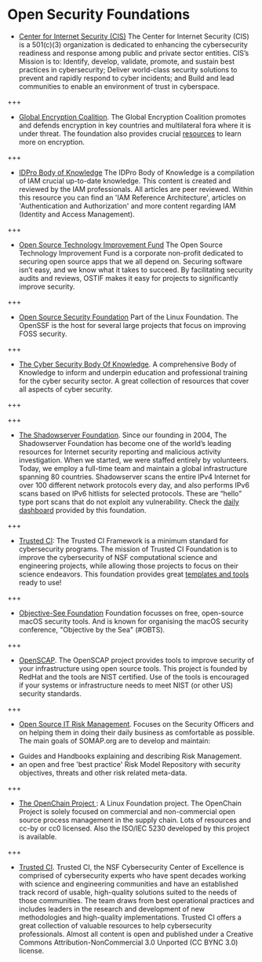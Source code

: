 # Open Security Foundations

* [Center for Internet Security (CIS)](https://www.cisecurity.org/) The Center for Internet Security (CIS) is a 501(c)(3) organization is dedicated to enhancing the cybersecurity readiness and response among public and private sector entities. CIS’s Mission is to: Identify, develop, validate, promote, and sustain best practices in cybersecurity; Deliver world-class security solutions to prevent and rapidly respond to cyber incidents; and Build and lead communities to enable an environment of trust in cyberspace. 


+++


* [Global Encryption Coalition](https://www.globalencryption.org/about/). The Global Encryption Coalition promotes and defends encryption in key countries and multilateral fora where it is under threat. The foundation also provides crucial [resources](https://www.globalencryption.org/resources/) to learn more on encryption.


+++


* [IDPro Body of Knowledge](https://bok.idpro.org/) The IDPro Body of Knowledge is a compilation of IAM crucial up-to-date knowledge. This content is created and reviewed by the IAM professionals.  All articles are peer reviewed. 
Within this resource you can find an 'IAM Reference Architecture', articles on 'Authentication and Authorization' and more content regarding IAM (Identity and Access Management). 

+++


* [Open Source Technology Improvement Fund](https://ostif.org/) 
The Open Source Technology Improvement Fund is a corporate non-profit dedicated to securing open source apps that we all depend on. Securing software isn’t easy, and we know what it takes to succeed. By facilitating security audits and reviews, OSTIF makes it easy for projects to significantly improve security.

+++

* [Open Source Security Foundation](https://openssf.org/) Part of the Linux Foundation.
The OpenSSF is the host for several large projects that focus on improving FOSS security.


+++


* [The Cyber Security Body Of Knowledge](https://www.cybok.org). A comprehensive Body of Knowledge to inform and underpin education and professional training for the cyber security sector. A great collection of resources that cover all aspects of cyber security.

+++



+++



* [The Shadowserver Foundation](https://www.shadowserver.org/). Since our founding in 2004, The Shadowserver Foundation has become one of the world’s leading resources for Internet security reporting and malicious activity investigation. When we started, we were staffed entirely by volunteers. Today, we employ a full-time team and maintain a global infrastructure spanning 80 countries.
Shadowserver scans the entire IPv4 Internet for over 100 different network protocols every day, and also performs IPv6 scans based on IPv6 hitlists for selected protocols. These are “hello” type port scans that do not exploit any vulnerability.
Check the [daily dashboard](https://dashboard.shadowserver.org/) provided by this foundation.

+++

* [Trusted CI](https://www.trustedci.org/): The Trusted CI Framework is a minimum standard for cybersecurity programs. The mission of Trusted CI Foundation is to improve the cybersecurity of NSF computational science and engineering projects, while allowing those projects to focus on their science endeavors. This foundation provides great [templates and tools](https://www.trustedci.org/framework/templates) ready to use!

+++ 

* [ Objective-See Foundation](https://objective-see.org/) Foundation focusses on free, open-source macOS security tools. And is known for organising the macOS security conference, "Objective by the Sea" (#OBTS). 

+++

* [OpenSCAP](https://www.open-scap.org/). The OpenSCAP project provides tools to improve security of your
infrastructure using open source tools. This project is founded by RedHat and the tools are NIST certified. Use of the tools is encouraged if your systems or infrastructure needs to meet NIST (or other US) security standards. 

+++

*  [Open Source IT Risk Management](https://somap.org/default.html). Focuses on the Security Officers and on helping them in doing their daily business as comfortable as possible. The main goals of SOMAP.org are to develop and maintain:
- Guides and Handbooks explaining and describing Risk Management. 
- an open and free 'best practice' Risk Model Repository with security objectives, threats and other risk
related meta-data. 


+++
 
* [The OpenChain Project ](https://www.openchainproject.org/): A Linux Foundation project. The OpenChain Project is solely focused on commercial and non-commercial open source process management in the supply chain. Lots of resources and cc-by or cc0 licensed. Also the ISO/IEC 5230 developed by this project is available.


+++

* [Trusted CI](https://www.trustedci.org/). Trusted CI, the NSF Cybersecurity Center of Excellence is comprised of cybersecurity experts who have spent decades working with science and engineering communities and have an established track record of usable, high-quality solutions suited to the needs of those communities. The team draws from best operational practices and includes leaders in the research and development of new methodologies and high-quality implementations. Trusted CI offers a great collection of valuable resources to help cybersecurity professionals. Almost all content is open and published under a Creative Commons Attribution-­NonCommercial 3.0 Unported (CC BY­NC 3.0) license.
